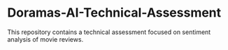 # Doramas-AI-Technical-Assessment
This repository contains a technical assessment focused on sentiment analysis of movie reviews.
